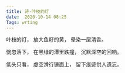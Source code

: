 ```yaml
---
title: 诗·叶枝的灯
date:  2020-10-14 08:25
Tags: wrting
---
```

叶枝的灯，
放大鱼籽的黄，
晕染一层清香。

恍忽落下，
在黑绿的潭里跌撞，
沉默深空的回响。

低头只看，
虚空滑行镜面上，
留下痕迹供人遗忘。

